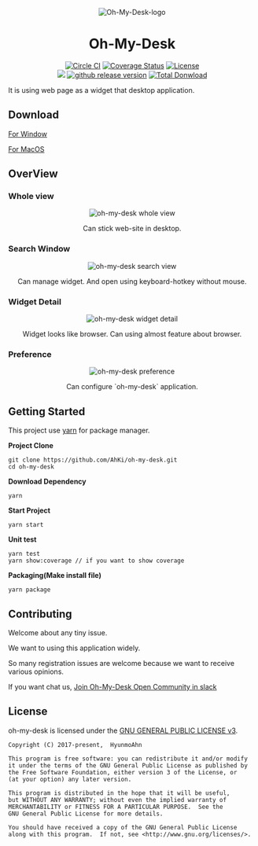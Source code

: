 
  <p align="center"><img src="https://user-images.githubusercontent.com/23732795/48982423-80b17e80-f125-11e8-9a9e-0d6ca1ddb4c4.png" alt="Oh-My-Desk-logo"></img></p>

<h1 align="center">Oh-My-Desk</h1>
<p align="center">
  <a href='https://circleci.com/gh/AhKi/oh-my-desk'><img src='https://circleci.com/gh/AhKi/oh-my-desk.svg?style=shield&circle-token=f779ef67e3b142774ebbf79072fe2f54c617d61a' alt='Circle CI' /></a>
  <a href='https://coveralls.io/github/AhKi/oh-my-desk?branch=master'><img src='https://coveralls.io/repos/github/AhKi/oh-my-desk/badge.svg?branch=master' alt='Coverage Status' /></a>
  <a href='https://img.shields.io/badge/license-GPL%20v3-green.svg)](https://github.com/AhKi/oh-my-desk/blob/master/LICENSE'><img src='https://img.shields.io/badge/license-GPL%20v3-green.svg' alt='License' /></a>
  <br>
  <img src='https://img.shields.io/badge/platform-macOS%20%7C%20Window-blue.svg'></image>
  <a href="https://github.com/ahki/oh-my-desk/releases"><img src="https://img.shields.io/github/release/ahki/oh-my-desk.svg" alt="github release version"></a>
  <a href='https://github.com/AhKi/oh-my-desk/releases'><img src='https://img.shields.io/github/downloads/ahki/oh-my-desk/total.svg' alt='Total Donwload' /></a>
</p>



It is using web page as a widget that desktop application.

## Download
[For Window](https://github.com/AhKi/oh-my-desk/releases/download/v2.1.0/oh-my-desk-setup-2.1.0.exe)

[For MacOS](https://github.com/AhKi/oh-my-desk/releases/download/v2.1.0/oh-my-desk-2.1.0.dmg)

## OverView

### Whole view
<p align="center">
  <img align="center" src="https://user-images.githubusercontent.com/23732795/48982013-337ede00-f120-11e8-9385-9db14d17d942.png" alt="oh-my-desk whole view"></img>
</p>
<p align="center">
  Can stick web-site in desktop.
</p>

### Search Window
<p align="center">
  <img align="center" src="https://user-images.githubusercontent.com/23732795/48982073-f109d100-f120-11e8-8c3a-b6416e6afb86.png" alt="oh-my-desk search view"></img>
</p>
<p align="center">
  Can manage widget. And open using keyboard-hotkey without mouse.
</p>

### Widget Detail
<p align="center">
  <img align="center" src="https://user-images.githubusercontent.com/23732795/48982092-231b3300-f121-11e8-8769-ea2ba070e3e2.png" alt="oh-my-desk widget detail"></img>
</p>
<p align="center">
  Widget looks like browser. Can using almost feature about browser.
</p>

### Preference
<p align="center">
  <img align="center" src="https://user-images.githubusercontent.com/23732795/48982110-4e9e1d80-f121-11e8-8e13-a3822548ae85.png" alt="oh-my-desk preference"></img>
</p>
<p align="center">
  Can configure `oh-my-desk` application.
</p>

## Getting Started 

This project use [yarn](https://yarnpkg.com/lang/en/) for package manager.

**Project Clone**
```
git clone https://github.com/AhKi/oh-my-desk.git
cd oh-my-desk
```
**Download Dependency**
```
yarn
```

**Start Project**
```
yarn start 
```

**Unit test**
```
yarn test
yarn show:coverage // if you want to show coverage
```

**Packaging(Make install file)**
```
yarn package
```

## Contributing

Welcome about any tiny issue.

We want to using this application widely.

So many registration issues are welcome because we want to receive various opinions.

If you want chat us, [Join Oh-My-Desk Open Community in slack](https://join.slack.com/t/oh-my-desk/shared_invite/enQtNDUyMjM4MzA0NTk1LTJjYzM2YWNiZmNkMDI4ODAwNDAzYTljYzNkZDc1MTU1YTQxNGViMTZjZGFlOWUxZTM1OWM0YWU4YzEwNzIzMDI)

## License
oh-my-desk is licensed under the [GNU GENERAL PUBLIC LICENSE v3](https://github.com/AhKi/oh-my-desk/blob/edit/read-me/LICENSE).

```
Copyright (C) 2017-present,  HyunmoAhn

This program is free software: you can redistribute it and/or modify
it under the terms of the GNU General Public License as published by
the Free Software Foundation, either version 3 of the License, or
(at your option) any later version.

This program is distributed in the hope that it will be useful,
but WITHOUT ANY WARRANTY; without even the implied warranty of
MERCHANTABILITY or FITNESS FOR A PARTICULAR PURPOSE.  See the
GNU General Public License for more details.

You should have received a copy of the GNU General Public License
along with this program.  If not, see <http://www.gnu.org/licenses/>.
```
